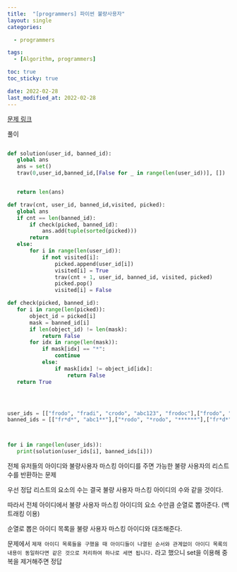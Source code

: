 ```yaml
---
title:  "[programmers] 파이썬 불량사용자"
layout: single
categories: 

  - programmers

tags:
  - [Algorithm, programmers]

toc: true
toc_sticky: true

date: 2022-02-28
last_modified_at: 2022-02-28
---
```

 [문제 링크](https://programmers.co.kr/learn/courses/30/lessons/64064_)


 풀이

 ```python

def solution(user_id, banned_id):
    global ans
    ans = set()
    trav(0,user_id,banned_id,[False for _ in range(len(user_id))], [])


    return len(ans)

def trav(cnt, user_id, banned_id,visited, picked):
    global ans
    if cnt == len(banned_id):
        if check(picked, banned_id):
            ans.add(tuple(sorted(picked)))
        return
    else:
        for i in range(len(user_id)):
            if not visited[i]:
                picked.append(user_id[i])
                visited[i] = True
                trav(cnt + 1, user_id, banned_id, visited, picked)
                picked.pop()
                visited[i] = False

def check(picked, banned_id):
    for i in range(len(picked)):
        object_id = picked[i]
        mask = banned_id[i]
        if len(object_id) != len(mask):
            return False
        for idx in range(len(mask)):
            if mask[idx] == "*":
                continue
            else:
                if mask[idx] != object_id[idx]:
                    return False
    return True




user_ids = [["frodo", "fradi", "crodo", "abc123", "frodoc"],["frodo", "fradi", "crodo", "abc123", "frodoc"],["frodo", "fradi", "crodo", "abc123", "frodoc"]]
banned_ids = [["fr*d*", "abc1**"],["*rodo", "*rodo", "******"],["fr*d*", "*rodo", "******", "******"]]



for i in range(len(user_ids)):
    print(solution(user_ids[i], banned_ids[i]))

 ```


 전체 유저들의 아이디와 불량사용자 마스킹 아이디를 주면 가능한 불량 사용자의 리스트 수를 반환하는 문제

 우선 정답 리스트의 요소의 수는 결국 불량 사용자 마스킹 아이디의 수와 같을 것이다.
 
 따라서 전체 아이디에서 불량 사용자 마스킹 아이디의 요소 수만큼 순열로 뽑아준다. (백트래킹 이용) 

 순열로 뽑은 아이디 목록을 불량 사용자 마스킹 아이디와 대조해준다.

 문제에서 `제재 아이디 목록들을 구했을 때 아이디들이 나열된 순서와 관계없이 아이디 목록의 내용이 동일하다면 같은 것으로 처리하여 하나로 세면 됩니다.` 라고 했으니 set을 이용해 중복을 제거해주면 정답
